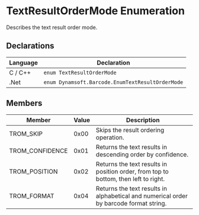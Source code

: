 # TextResultOrderMode Enumeration
Describes the text result order mode.


## Declarations
   
| Language | Declaration |
| -------- | ----------- |
| C / C++ | `enum TextResultOrderMode` |
| .Net | `enum Dynamsoft.Barcode.EnumTextResultOrderMode` |


## Members
   
| Member | Value | Description |
| ------ | ----- | ----------- |
| TROM_SKIP | 0x00 | Skips the result ordering operation. |
| TROM_CONFIDENCE | 0x01 | Returns the text results in descending order by confidence. |
| TROM_POSITION | 0x02 | Returns the text results in position order, from top to bottom, then left to right. |
| TROM_FORMAT | 0x04 | Returns the text results in alphabetical and numerical order by barcode format string. |

